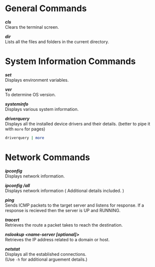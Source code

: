 # General Commands
**_cls_** <br>
Clears the terminal screen.

**_dir_** <br>
Lists all the files and folders in the current directory.

# System Information Commands
**_set_** <br>
Displays environment variables.

**_ver_** <br>
To determine OS version.

**_systeminfo_** <br>
Displays various system information.

**_driverquery_** <br>
Displays all the installed device drivers and their details. (better to pipe it with `more` for pages) <br>
```bash
driverquery | more
```

# Network Commands
**_ipconfig_** <br>
Displays network information.

**_ipconfig /all_** <br>
Displays network information ( Additional details included. )

**_ping <target>_** <br>
Sends ICMP packets to the target server and listens for response. If a response is recieved then the server is UP and RUNNING.

**_tracert <target>_** <br>
Retrieves the route a packet takes to reach the destination.

**_nslookup <target> <name-server [optional]>_** <br>
Retrieves the IP address related to a domain or host.

**_netstat_** <br>
Displays all the established connections. <br>
(Use `-h` for additional arguement details.)



